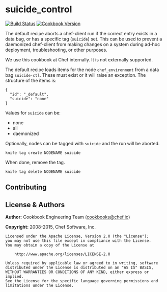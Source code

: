 # suicide_control
[![Build Status](https://travis-ci.org/chef-cookbooks/suicide_control.svg?branch=master)](http://travis-ci.org/chef-cookbooks/suicide_control)
[![Cookbook Version](https://img.shields.io/cookbook/v/suicide_control.svg)](https://supermarket.chef.io/cookbooks/suicide_control)



The default recipe aborts a chef-client run if the correct entry
exists in a data bag, or has a specific tag (`suicide`) set. This can
be used to prevent a daemonized chef-client from making changes on a
system during ad-hoc deployment, troubleshooting, or other purposes.

We use this cookbook at Chef internally. It is not externally
supported.

The default recipe loads items for the node `chef_environment` from a
data bag `suicide-ctl`. These must exist or it will raise an
exception. The structure of the items is:

    {
      "id": "_default",
      "suicide": "none"
    }

Values for `suicide` can be:

* none
* all
* daemonized

Optionally, nodes can be tagged with `suicide` and the run will be
aborted.

    knife tag create NODENAME suicide

When done, remove the tag.

    knife tag delete NODENAME suicide

## Contributing


License & Authors
-----------------

**Author:** Cookbook Engineering Team (<cookbooks@chef.io>)

**Copyright:** 2008-2015, Chef Software, Inc.

```
Licensed under the Apache License, Version 2.0 (the "License");
you may not use this file except in compliance with the License.
You may obtain a copy of the License at

    http://www.apache.org/licenses/LICENSE-2.0

Unless required by applicable law or agreed to in writing, software
distributed under the License is distributed on an "AS IS" BASIS,
WITHOUT WARRANTIES OR CONDITIONS OF ANY KIND, either express or implied.
See the License for the specific language governing permissions and
limitations under the License.
```